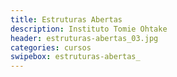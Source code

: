 ```yaml
---
title: Estruturas Abertas
description: Instituto Tomie Ohtake
header: estruturas-abertas_03.jpg
categories: cursos
swipebox: estruturas-abertas_
---
```

